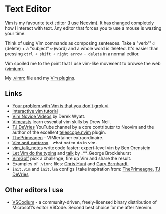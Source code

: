 # Text Editor

[Vim](https://www.vim.org/) is my favourite text editor \(I use [Neovim](https://github.com/neovim/neovim)\). It has changed completely how I interact with text. Any editor that forces you to use a mouse is wasting your time.

Think of using Vim commands as composing sentences. Take a "verb"' `d` \(delete\) + a "subject" `w` \(word\) and a whole word is deleted. It's easier than pressing `ctrl + shift + right arrow + delete` in a normal editor.

Vim spoiled me to the point that I use vim-like movement to browse the web \([vimium](https://github.com/philc/vimium)\).

My [.vimrc](https://github.com/psto/dotfiles/blob/master/init.vim) file and my [Vim plugins](vim-plugins.md).

## Links

* [Your problem with Vim is that you don't grok vi](https://stackoverflow.com/questions/1218390/what-is-your-most-productive-shortcut-with-vim/1220118#1220118).
* [Interactive vim tutorial](https://www.openvim.com/)
* [Vim Novice Videos](http://derekwyatt.org/vim/tutorials/novice/) by Derek Wyatt.
* [Vimcasts](http://vimcasts.org/episodes/archive/) learn essential vim skills by Drew Neil.
* [TJ DeVries](https://www.youtube.com/c/TJDeVries/videos) YouTube channel by a core contributor to Neovim and the author of the excellent [telescope.nvim](https://github.com/nvim-telescope/telescope.nvim) plugin.
* [ThePrimeagen](https://www.youtube.com/c/ThePrimeagen/videos) - VIMtertainer extraordinaire.
* [Vim anti-patterns](https://sanctum.geek.nz/arabesque/vim-anti-patterns/) - what not to do in vim.
* [vim\_talk\_notes](https://github.com/r00k/vim_talk_notes) write code faster: expert-level vim by Ben Orenstein
* [Let Vim do the typing](https://georgebrock.github.io/talks/vim-completion/) and [talk](https://www.youtube.com/watch?v=3TX3kV3TICU) by \_\*\*\_George Brocklehurst
* [VimGolf](http://www.vimgolf.com/) pick a challenge, fire up Vim and share the result.
* Examples of `.vimrc` files: [Chris Hunt](https://github.com/chrishunt/dot-files/blob/master/.vimrc) and [Gary Bernhardt](https://github.com/garybernhardt/dotfiles/blob/master/.vimrc).
* `init.vim` and `init.lua` configs I take inspiration from: [ThePrimeagne](https://github.com/ThePrimeagen/.dotfiles/tree/master/nvim/.config/nvim), [TJ DeVries](https://github.com/tjdevries/config_manager/tree/master/xdg_config/nvim)

## Other editors I use

* [VSCodium](https://vscodium.com/) - a community-driven, freely-licensed binary distribution of Microsoft’s editor VSCode. Second best choice for me after Neovim.
